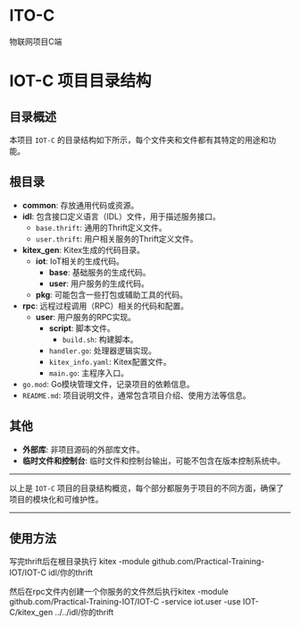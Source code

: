 # ITO-C
物联网项目C端


# IOT-C 项目目录结构

## 目录概述

本项目 `IOT-C` 的目录结构如下所示，每个文件夹和文件都有其特定的用途和功能。

## 根目录

- **common**: 存放通用代码或资源。
- **idl**: 包含接口定义语言（IDL）文件，用于描述服务接口。
    - `base.thrift`: 通用的Thrift定义文件。
    - `user.thrift`: 用户相关服务的Thrift定义文件。
- **kitex_gen**: Kitex生成的代码目录。
    - **iot**: IoT相关的生成代码。
        - **base**: 基础服务的生成代码。
        - **user**: 用户服务的生成代码。
    - **pkg**: 可能包含一些打包或辅助工具的代码。
- **rpc**: 远程过程调用（RPC）相关的代码和配置。
    - **user**: 用户服务的RPC实现。
        - **script**: 脚本文件。
            - `build.sh`: 构建脚本。
        - `handler.go`: 处理器逻辑实现。
        - `kitex_info.yaml`: Kitex配置文件。
        - `main.go`: 主程序入口。
- `go.mod`: Go模块管理文件，记录项目的依赖信息。
- `README.md`: 项目说明文件，通常包含项目介绍、使用方法等信息。

## 其他

- **外部库**: 非项目源码的外部库文件。
- **临时文件和控制台**: 临时文件和控制台输出，可能不包含在版本控制系统中。

---

以上是 `IOT-C` 项目的目录结构概览，每个部分都服务于项目的不同方面，确保了项目的模块化和可维护性。

---

## 使用方法

写完thrift后在根目录执行 kitex -module github.com/Practical-Training-IOT/IOT-C idl/你的thrift


然后在rpc文件内创建一个你服务的文件然后执行kitex -module github.com/Practical-Training-IOT/IOT-C -service iot.user -use IOT-C/kitex_gen ../../idl/你的thrift